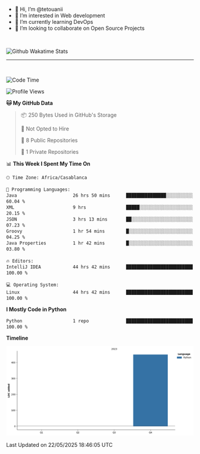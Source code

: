 - 👋 Hi, I’m @tetouanii
- 👀 I’m interested in Web development
- 🌱 I’m currently learning DevOps
- 💞️ I’m looking to collaborate on Open Source Projects

<br/>


![Github Wakatime Stats](https://github-readme-stats.vercel.app/api/wakatime/?username=@walidbosso&layout=compact&&theme=default&link="https://www.github.com/USERNAME/") 

--- 

<br/>


  
<!--START_SECTION:waka-->
![Code Time](http://img.shields.io/badge/Code%20Time-453%20hrs%2053%20mins-blue)

![Profile Views](http://img.shields.io/badge/Profile%20Views-0-blue)

**🐱 My GitHub Data** 

> 📦 250 Bytes Used in GitHub's Storage 
 > 
> 🚫 Not Opted to Hire
 > 
> 📜 8 Public Repositories 
 > 
> 🔑 1 Private Repositories 
 > 
📊 **This Week I Spent My Time On** 

```text
🕑︎ Time Zone: Africa/Casablanca

💬 Programming Languages: 
Java                     26 hrs 50 mins      ███████████████░░░░░░░░░░   60.04 % 
XML                      9 hrs               █████░░░░░░░░░░░░░░░░░░░░   20.15 % 
JSON                     3 hrs 13 mins       ██░░░░░░░░░░░░░░░░░░░░░░░   07.23 % 
Groovy                   1 hr 54 mins        █░░░░░░░░░░░░░░░░░░░░░░░░   04.25 % 
Java Properties          1 hr 42 mins        █░░░░░░░░░░░░░░░░░░░░░░░░   03.80 % 

🔥 Editors: 
IntelliJ IDEA            44 hrs 42 mins      █████████████████████████   100.00 % 

💻 Operating System: 
Linux                    44 hrs 42 mins      █████████████████████████   100.00 % 
```

**I Mostly Code in Python** 

```text
Python                   1 repo              █████████████████████████   100.00 % 
```



**Timeline**

![Lines of Code chart](https://raw.githubusercontent.com/tetouanii/tetouanii/main/assets/bar_graph.png)


 Last Updated on 22/05/2025 18:46:05 UTC
<!--END_SECTION:waka-->
